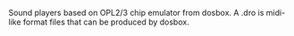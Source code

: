 Sound players based on OPL2/3 chip emulator from dosbox. 
A .dro is midi-like format files that can be produced by dosbox. 
